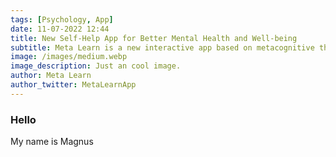 ```yaml
---
tags: [Psychology, App]
date: 11-07-2022 12:44
title: New Self-Help App for Better Mental Health and Well-being
subtitle: Meta Learn is a new interactive app based on metacognitive therapy and coaching.
image: /images/medium.webp
image_description: Just an cool image.
author: Meta Learn
author_twitter: MetaLearnApp
---
```


### Hello

My name is Magnus